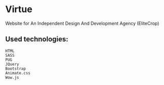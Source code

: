 # Virtue

Website for An Independent Design And Development Agency (EliteCrop)

## Used technologies:

    HTML
    SASS
    PUG
    JQuery
    Bootstrap
    Animate.css
    Wow.js

